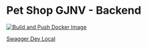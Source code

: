# Pet Shop GJNV - Backend

[![Build and Push Docker Image](https://github.com/Pet-Shop-GJNV/pet-shop-backend/actions/workflows/docker-image.yml/badge.svg)](https://github.com/Pet-Shop-GJNV/pet-shop-backend/actions/workflows/docker-image.yml)

[Swagger Dev Local](http://localhost:8080/swagger-ui/index.html)
